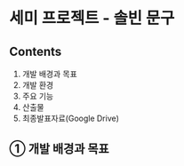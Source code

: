 # 세미 프로젝트 - 솔빈 문구
## Contents
1. 개발 배경과 목표
2. 개발 환경
3. 주요 기능
4. 산출물
5. 최종발표자료(Google Drive)

## ① 개발 배경과 목표

